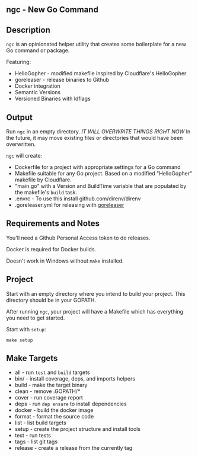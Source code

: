 ## ngc - New Go Command

## Description

`ngc` is an opinionated helper utility that creates some boilerplate for a new Go command or package.

Featuring:

- HelloGopher - modified makefile inspired by Cloudflare's HelloGopher
- goreleaser - release binaries to Github
- Docker integration
- Semantic Versions
- Versioned Binaries with ldflags

## Output

Run `ngc` in an empty directory.  *IT WILL OVERWRITE THINGS RIGHT NOW*  In the future, it may move existing files or directories that would have been overwritten.

`ngc` will create:

- Dockerfile for a project with appropriate settings for a Go command
- Makefile suitable for any Go project.  Based on a modified "HelloGopher" makefile by Cloudflare.
- "main.go" with a Version and BuildTime variable that are populated by the makefile's `build` task.
- .envrc - To use this install github.com/direnv/direnv
- .goreleaser.yml for releasing with [goreleaser](https://github.com/goreleaser/goreleaser)


## Requirements and Notes

You'll need a Github Personal Access token to do releases.

Docker is required for Docker builds.

Doesn't work in Windows without `make` installed.

## Project

Start with an empty directory where you intend to build your project.  This directory should be in your GOPATH.

After running `ngc`, your project will have a Makefile which has everything you need to get started.  

Start with `setup`:

```
make setup
```


## Make Targets

- all - run `test` and `build` targets
- bin/ - install coverage, deps, and imports helpers
- build - make the target binary
- clean - remove .GOPATH/*
- cover - run coverage report
- deps - run `dep ensure` to install dependencies
- docker - build the docker image
- format - format the source code
- list - list build targets
- setup - create the project structure and install tools
- test  - run tests
- tags - list git tags
- release - create a release from the currently tag

